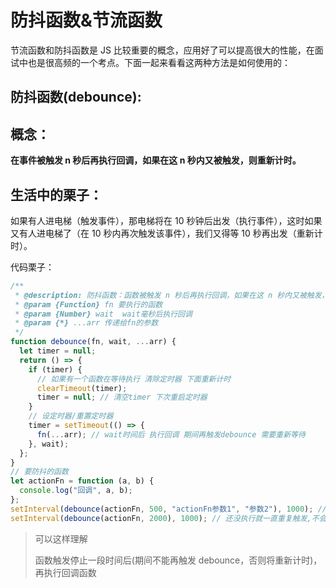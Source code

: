 <!--
 * @Author: your name
 * @Date: 2021-12-03 13:58:07
 * @LastEditTime: 2021-12-03 14:32:08
 * @LastEditors: Please set LastEditors
 * @Description: 打开koroFileHeader查看配置 进行设置: https://github.com/OBKoro1/koro1FileHeader/wiki/%E9%85%8D%E7%BD%AE
 * @FilePath: \vuepress-starter\docs\fontend\js\debounce.md
-->
# 防抖函数&节流函数

节流函数和防抖函数是 JS 比较重要的概念，应用好了可以提高很大的性能，在面试中也是很高频的一个考点。下面一起来看看这两种方法是如何使用的：

## 防抖函数(debounce):

## 概念：

**在事件被触发 n 秒后再执行回调，如果在这 n 秒内又被触发，则重新计时。**

## 生活中的栗子：

如果有人进电梯（触发事件），那电梯将在 10 秒钟后出发（执行事件），这时如果又有人进电梯了（在 10 秒内再次触发该事件），我们又得等 10 秒再出发（重新计时）。

代码栗子：

```js
/**
 * @description: 防抖函数：函数被触发 n 秒后再执行回调，如果在这 n 秒内又被触发，则重新计时
 * @param {Function} fn 要执行的函数
 * @param {Number} wait  wait毫秒后执行回调
 * @param {*} ...arr 传递给fn的参数
 */
function debounce(fn, wait, ...arr) {
  let timer = null;
  return () => {
    if (timer) {
      // 如果有一个函数在等待执行 清除定时器 下面重新计时
      clearTimeout(timer);
      timer = null; // 清空timer 下次重启定时器
    }
    // 设定时器/重置定时器
    timer = setTimeout(() => {
      fn(...arr); // wait时间后 执行回调 期间再触发debounce 需要重新等待
    }, wait);
  };
}
// 要防抖的函数
let actionFn = function (a, b) {
  console.log("回调", a, b);
};
setInterval(debounce(actionFn, 500, "actionFn参数1", "参数2"), 1000); // 第一次在1500ms后触发，之后每1000ms触发一次
setInterval(debounce(actionFn, 2000), 1000); // 还没执行就一直重复触发,不会执行
```
> 可以这样理解
> 
> 函数触发停止一段时间后(期间不能再触发 debounce，否则将重新计时)，再执行回调函数



